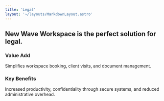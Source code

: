 ```yaml
---
title: 'Legal'
layout: '~/layouts/MarkdownLayout.astro'
---
```


## New Wave Workspace is the perfect solution for legal.

### Value Add
Simplifies workspace booking, client visits, and document management.

### Key Benefits
Increased productivity, confidentiality through secure systems, and reduced administrative overhead.